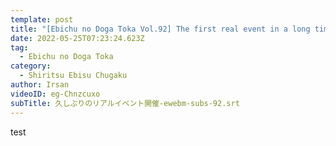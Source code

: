 ```yaml
---
template: post
title: "[Ebichu no Doga Toka Vol.92] The first real event in a long time!"
date: 2022-05-25T07:23:24.623Z
tag:
  - Ebichu no Doga Toka
category:
  - Shiritsu Ebisu Chugaku
author: Irsan
videoID: eg-Chnzcuxo
subTitle: 久しぶりのリアルイベント開催-ewebm-subs-92.srt
---
```

test